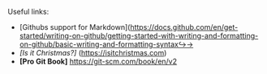 Useful links:
- [Githubs support for
Markdown](https://docs.github.com/en/get-started/writing-on-github/getting-started-with-writing-and-formatting-on-github/basic-writing-and-formatting-syntax↪→
- *[Is it Christmas?]* (https://isitchristmas.com)
- **[Pro Git Book]** https://git-scm.com/book/en/v2
